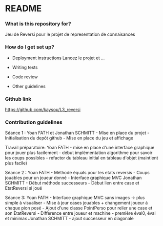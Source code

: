 # README #

### What is this repository for? ###

Jeu de Reversi pour le projet de representation de connaisances

### How do I get set up? ###

* Deployment instructions
Lancez le projet et ... 

* Writing tests
* Code review
* Other guidelines

### Github link ###

https://github.com/kaysou/L3_reversi

### Contribution guidelines ###
Séance 1 :
	Yoan FATH et Jonathan SCHMITT
	- Mise en place du projet
	- Initialisation du depôt github
	- Mise en place du jeu et affichage
	
Travail préparatoire:
	Yoan FATH
	- mise en place d'une interface graphique pour jouer plus facilement
	- début implémentation algorithme pour savoir les coups possibles
	- refactor du tableau initial en tableau d'objet (maintient plus facile)
	
	
Séance 2 :
	Yoan FATH
	- Méthode équals pour les etats reversis
	- Coups jouables pour un joueur donné
	- Interface graphique MVC 
	Jonathan SCHMITT
	- Début méthode successeurs
	- Début lien entre case et EtatReversi si joué

Séance 3:
	Yoan FATH
	- Interface graphique MVC sans images -> plus simple à visualiser
	- Mise à jour cases jouables + changement joueur à chaque pion posé
	- Ajout d'une classe PointPerso pour relier une case et son EtatReversi
	- Difference entre joueur et machine
	- première éval0, éval et minimax 
	Jonathan SCHMITT
	- ajout successeur en diagonale
	
	
	


